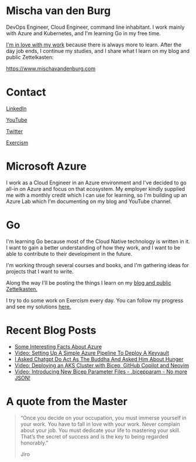 # Mischa van den Burg

DevOps Engineer, Cloud Engineer, command line inhabitant. I work mainly with Azure and Kubernetes, and I'm learning Go in my free time.

[I'm in love with my work](https://mischavandenburg.com/zet/articles/jiro-sushi/) because there is always more to learn. After the day job ends, I continue my studies, and I share what I learn on my blog and public Zettelkasten:

https://www.mischavandenburg.com

# Contact

[LinkedIn](https://www.linkedin.com/in/mischavandenburg)

[YouTube](https://www.youtube.com/@mischavandenburg)

[Twitter](https://twitter.com/mischa_vdburg)

[Exercism](https://exercism.org/profiles/mischavandenburg)

# Microsoft Azure

I work as a Cloud Engineer in an Azure environment and I've decided to go all-in on Azure and focus on that ecosystem. My employer kindly supplied me with a monthly credit which I can use for learning, so I'm building up an Azure Lab which I'm documenting on my blog and YouTube channel.

# Go

I'm learning Go because most of the Cloud Native technology is written in it. I want to gain a better understanding of how they work, and I want to be able to contribute to their development in the future. 

I'm working through several courses and books, and I'm gathering ideas for projects that I want to write.

Along the way I'll be posting the things I learn on my [blog and public Zettelkasten.](https://www.mischavandenburg.com)

I try to do some work on Exercism every day. You can follow my progress and see my solutions [here.](https://exercism.org/profiles/mischavandenburg)

# Recent Blog Posts
<!-- BLOG-POST-LIST:START -->
- [Some Interesting Facts About Azure](https://mischavandenburg.com/zet/interesting-facts-azure/)
- [Video: Setting Up A Simple Azure Pipeline To Deploy A Keyvault](https://mischavandenburg.com/zet/video-aks-lab-pipeline-first-setup/)
- [I Asked Chatgpt Do Act As The Buddha And Asked Him About Hunger](https://mischavandenburg.com/zet/chatgpt-buddha-hunger/)
- [Video: Deploying an AKS Cluster with Bicep, GitHub Copilot and Neovim](https://mischavandenburg.com/zet/video-deploying-aks-cluster-bicep-github-copilot/)
- [Video: Introducing New Bicep Parameter Files - .bicepparam - No more JSON!](https://mischavandenburg.com/zet/video-bicep-bicepparam/)
<!-- BLOG-POST-LIST:END -->

# A quote from the Master

> “Once you decide on your occupation, you must immerse yourself in your work. You have to fall in love with your work. Never complain about your job. You must dedicate your life to mastering your skill. That’s the secret of success and is the key to being regarded honorably.”
>
> Jiro
